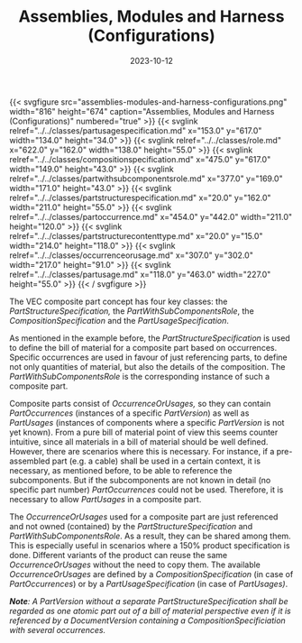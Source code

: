﻿---
title: Assemblies, Modules and Harness (Configurations)
toc: false
type: specs
layout: diagram
date: "2023-10-12"
draft: false
specification: VEC
version: 2.1.0
documentType: "Recommendation"
elementType: Diagram
classes:
  - PartUsageSpecification
  - Role
  - CompositionSpecification
  - PartWithSubComponentsRole
  - PartStructureSpecification
  - PartOccurrence
  - PartStructureContentType
  - OccurrenceOrUsage
  - PartUsage
menu:
  VEC-2.1.0:    
    parent: composite-part-descriptions
    identifier: composite-part-descriptions/assemblies-modules-and-harness-configurations
    weight: 1008002 

# Prev/next pager order (if `docs_section_pager` enabled in `params.toml`)
weight: 1008002
---
{{< svgfigure src="assemblies-modules-and-harness-configurations.png" width="816" height="674" caption="Assemblies, Modules and Harness (Configurations)" numbered="true" >}}
  {{< svglink relref="../../classes/partusagespecification.md" x="153.0" y="617.0" width="134.0" height="34.0" >}}
  {{< svglink relref="../../classes/role.md" x="622.0" y="162.0" width="138.0" height="55.0" >}}
  {{< svglink relref="../../classes/compositionspecification.md" x="475.0" y="617.0" width="149.0" height="43.0" >}}
  {{< svglink relref="../../classes/partwithsubcomponentsrole.md" x="377.0" y="169.0" width="171.0" height="43.0" >}}
  {{< svglink relref="../../classes/partstructurespecification.md" x="20.0" y="162.0" width="211.0" height="55.0" >}}
  {{< svglink relref="../../classes/partoccurrence.md" x="454.0" y="442.0" width="211.0" height="120.0" >}}
  {{< svglink relref="../../classes/partstructurecontenttype.md" x="20.0" y="15.0" width="214.0" height="118.0" >}}
  {{< svglink relref="../../classes/occurrenceorusage.md" x="307.0" y="302.0" width="217.0" height="91.0" >}}
  {{< svglink relref="../../classes/partusage.md" x="118.0" y="463.0" width="227.0" height="55.0" >}}
{{< / svgfigure >}}
<p> The VEC composite part concept has four key classes: the <i>PartStructureSpecification, </i>the <i>PartWithSubComponentsRole</i>, the <i>CompositionSpecification </i>and the <i>PartUsageSpecification</i>.      </p>      <p> As mentioned in the example before, the <i>PartStructureSpecification </i>is used to define the bill of material for a composite part based on occurrences. Specific occurrences are used in favour of just referencing parts, to define not only quantities of material, but also the details of the composition. The <i>PartWithSubComponentsRole </i>is the corresponding instance of such a composite part.      </p>      <p> Composite parts consist of <i>OccurrenceOrUsages, </i>so they can contain <i>PartOccurrences</i> (instances of a specific <i>PartVersion</i>)<i> </i>as well as<i> PartUsages</i> (instances of components where a specific <i>PartVersion</i> is not yet known). From a pure bill of material point of view this seems counter intuitive, since all materials in a bill of material should be well defined. However, there are scenarios where this is necessary. For instance, if a pre-assembled part (e.g. a cable) shall be used in a certain context, it is necessary, as mentioned before, to be able to reference the subcomponents. But if the subcomponents are not known in detail (no specific part number) <i>PartOccurrences </i>could not be used. Therefore, it is necessary to allow <i>PartUsages</i> in a composite part.      </p>      <p> The <i>OccurrenceOrUsages</i> used for a composite part are just referenced and not owned (contained) by the <i>PartStructureSpecification </i>and <i>PartWithSubComponentsRole</i>. As a result, they can be shared among them. This is especially useful in scenarios where a 150% product specification is done. Different variants of the product can reuse the same <i>OccurrenceOrUsages</i> without the need to copy them. The available <i>OccurrenceOrUsages</i> are defined by a <i>CompositionSpecification </i>(in case of <i>PartOccurrences</i>) or by a <i>PartUsageSpecification </i>(in case of <i>PartUsages)</i>.      </p>      <p> <i><b>Note</b>: A PartVersion without a separate PartStructureSpecification shall be regarded as one atomic part out of a bill of material perspective even if it is referenced by a DocumentVersion containing a CompositionSpecificiation with several occurrences.</i>      </p>      <p> &#160;      </p>